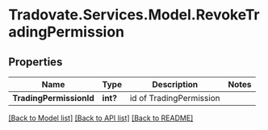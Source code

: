 # Tradovate.Services.Model.RevokeTradingPermission
## Properties

Name | Type | Description | Notes
------------ | ------------- | ------------- | -------------
**TradingPermissionId** | **int?** | id of TradingPermission | 

[[Back to Model list]](../README.md#documentation-for-models) [[Back to API list]](../README.md#documentation-for-api-endpoints) [[Back to README]](../README.md)


